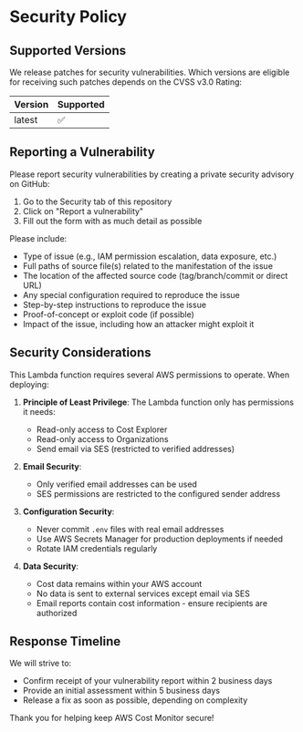 # Security Policy

## Supported Versions

We release patches for security vulnerabilities. Which versions are eligible for receiving such patches depends on the CVSS v3.0 Rating:

| Version | Supported          |
| ------- | ------------------ |
| latest  | :white_check_mark: |

## Reporting a Vulnerability

Please report security vulnerabilities by creating a private security advisory on GitHub:

1. Go to the Security tab of this repository
2. Click on "Report a vulnerability"
3. Fill out the form with as much detail as possible

Please include:
- Type of issue (e.g., IAM permission escalation, data exposure, etc.)
- Full paths of source file(s) related to the manifestation of the issue
- The location of the affected source code (tag/branch/commit or direct URL)
- Any special configuration required to reproduce the issue
- Step-by-step instructions to reproduce the issue
- Proof-of-concept or exploit code (if possible)
- Impact of the issue, including how an attacker might exploit it

## Security Considerations

This Lambda function requires several AWS permissions to operate. When deploying:

1. **Principle of Least Privilege**: The Lambda function only has permissions it needs:
   - Read-only access to Cost Explorer
   - Read-only access to Organizations
   - Send email via SES (restricted to verified addresses)

2. **Email Security**: 
   - Only verified email addresses can be used
   - SES permissions are restricted to the configured sender address

3. **Configuration Security**:
   - Never commit `.env` files with real email addresses
   - Use AWS Secrets Manager for production deployments if needed
   - Rotate IAM credentials regularly

4. **Data Security**:
   - Cost data remains within your AWS account
   - No data is sent to external services except email via SES
   - Email reports contain cost information - ensure recipients are authorized

## Response Timeline

We will strive to:
- Confirm receipt of your vulnerability report within 2 business days
- Provide an initial assessment within 5 business days
- Release a fix as soon as possible, depending on complexity

Thank you for helping keep AWS Cost Monitor secure!